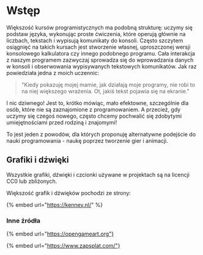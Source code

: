 # Wstęp

Większość kursów programistycznych ma podobną strukturę: uczymy się podstaw języka, wykonując proste ćwiczenia, które operują głównie na liczbach, tekstach i wypisują komunikaty do konsoli. Często szczytem osiągnięć na takich kursach jest stworzenie własnej, uproszczonej wersji konsolowego kalkulatora czy innego podobnego programu. Cała interakcja z naszym programem zazwyczaj sprowadza się do wprowadzania danych w konsoli i obserwowania wypisywanych tekstowych komunikatów. Jak raz powiedziała jedna z moich uczennic: 
> "Kiedy pokazuję mojej mamie, jak działają moje programy, nie robi to na niej większego wrażenia. Ot, jakiś tekst pojawia się na ekranie."

I nic dziwnego! Jest to, krótko mówiąc, mało efektowne, szczególnie dla osób, które nie są zaznajomione z programowaniem. A przecież, gdy uczymy się czegoś nowego, często chcemy pochwalić się zdobytymi umiejętnościami przed rodziną i znajomymi!

To jest jeden z powodów, dla których proponuję alternatywne podejście do nauki programowania - naukę poprzez tworzenie gier i animacji.

## Grafiki i dźwięki

Wszystkie grafiki, dźwięki i czcionki używane w projektach są na licencji CC0 lub zbliżonych.

Większość grafik i dźwięków pochodzi ze strony:

{% embed url="https://kenney.nl/" %}

### Inne źródła

{% embed url="https://opengameart.org"}

{% embed url="https://www.zapsplat.com/"}